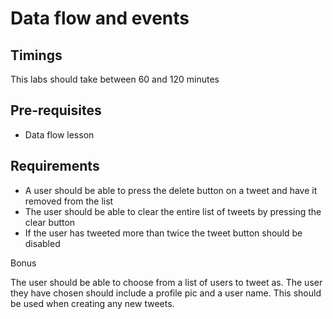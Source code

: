 # Data flow and events

## Timings

This labs should take between 60 and 120 minutes

## Pre-requisites

* Data flow lesson

## Requirements

* A user should be able to press the delete button on a tweet and have it removed from the list
* The user should be able to clear the entire list of tweets by pressing the clear button
* If the user has tweeted more than twice the tweet button should be disabled


Bonus

The user should be able to choose from a list of users to tweet as. The user they have chosen should include a profile pic and a user name. This should be used when creating any new tweets.


